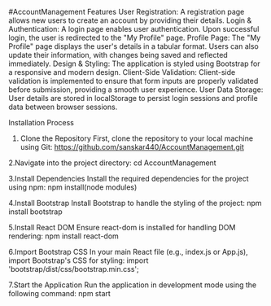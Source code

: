 #AccountManagement
Features
User Registration: A registration page allows new users to create an account by providing their details.
Login & Authentication: A login page enables user authentication. Upon successful login, the user is redirected to the "My Profile" page.
Profile Page: The "My Profile" page displays the user's details in a tabular format. Users can also update their information, with changes being saved and reflected immediately.
Design & Styling: The application is styled using Bootstrap for a responsive and modern design.
Client-Side Validation: Client-side validation is implemented to ensure that form inputs are properly validated before submission, providing a smooth user experience.
User Data Storage: User details are stored in localStorage to persist login sessions and profile data between browser sessions.

Installation Process
1. Clone the Repository
First, clone the repository to your local machine using Git:
https://github.com/sanskar440/AccountManagement.git

2.Navigate into the project directory:
cd AccountManagement

3.Install Dependencies
Install the required dependencies for the project using npm:
npm install(node modules)

4.Install Bootstrap
Install Bootstrap to handle the styling of the project:
npm install bootstrap

5.Install React DOM
Ensure react-dom is installed for handling DOM rendering:
npm install react-dom

6.Import Bootstrap CSS
In your main React file (e.g., index.js or App.js), import Bootstrap's CSS for styling:
import 'bootstrap/dist/css/bootstrap.min.css';


7.Start the Application
Run the application in development mode using the following command:
npm start
